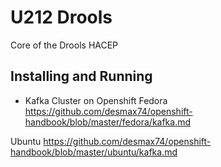 # U212 Drools
Core of the Drools HACEP

## Installing and Running
- Kafka Cluster on Openshift
Fedora
https://github.com/desmax74/openshift-handbook/blob/master/fedora/kafka.md

Ubuntu
https://github.com/desmax74/openshift-handbook/blob/master/ubuntu/kafka.md
